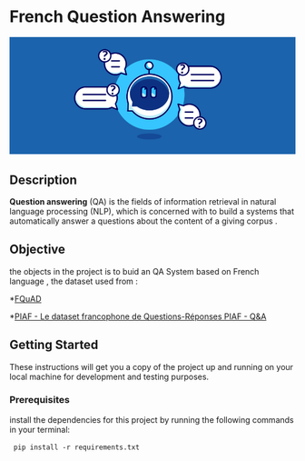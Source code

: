 # French Question Answering 
 
<p align="center">
<img src="./input/QAA.png">
</p>


## Description

**Question answering** (QA) is the fields of information retrieval in natural language processing (NLP), which is concerned with to build a  systems that automatically answer a questions about the content of a giving corpus . 


## Objective

the objects in the project is to buid an QA System based on French language , the dataset used from :

*[FQuAD](https://fquad.illuin.tech/)

*[PIAF - Le dataset francophone de Questions-Réponses PIAF - Q&A](https://www.data.gouv.fr/fr/datasets/piaf-le-dataset-francophone-de-questions-reponses/)


## Getting Started

These instructions will get you a copy of the project up and running on your local machine for development and testing purposes. 

### Prerequisites

 
install the dependencies for this project by running the following commands in your terminal:

```
 pip install -r requirements.txt
```
